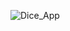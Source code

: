 
![Dice_App](https://user-images.githubusercontent.com/95714618/176002139-a94766ba-4f51-4394-b48c-765467ec3f37.png)
